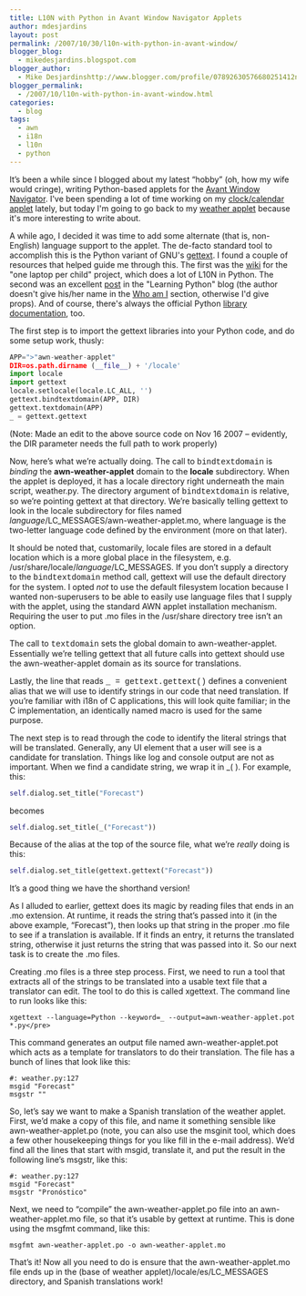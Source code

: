 ```yaml
---
title: L10N with Python in Avant Window Navigator Applets
author: mdesjardins
layout: post
permalink: /2007/10/30/l10n-with-python-in-avant-window/
blogger_blog:
  - mikedesjardins.blogspot.com
blogger_author:
  - Mike Desjardinshttp://www.blogger.com/profile/07892630576680251412noreply@blogger.com
blogger_permalink:
  - /2007/10/l10n-with-python-in-avant-window.html
categories:
  - blog
tags:
  - awn
  - i18n
  - l10n
  - python
---
```

<a onblur="try {parent.deselectBloggerImageGracefully();} catch(e) {}" href="http://www.dragonflymarsh.com/blog/uploaded_images/file-788164.png"><img style="margin: 0pt 0pt 10px 10px; float: right; cursor: pointer;" src="http://www.dragonflymarsh.com/blog/uploaded_images/file-788161.png" alt="" border="0" /></a>It&#8217;s been a while since I blogged about my latest &#8220;hobby&#8221; (oh, how my wife would cringe), writing Python-based applets for the [Avant Window Navigator][1]. I've been spending a lot of time working on my [clock/calendar applet][2] lately, but today I'm 
going to go back to my [weather applet][3] because it's more interesting to write about.

A while ago, I decided it was time to add some alternate (that is, non-English) language 
support to the applet. The de-facto standard tool to accomplish this is the Python variant 
of GNU's [gettext][4]. I found a couple of resources that helped guide me through this. 
The first was the [wiki][5] for the "one laptop per child" project, which does a lot of 
L10N in Python. The second was an excellent [post][6] in the "Learning Python" blog (the author 
doesn't give his/her name in the [Who am I][7] section, otherwise I'd give props). And 
of course, there's always the official Python [library documentation][8], too.

The first step is to import the gettext libraries into your Python code, and do some setup work, thusly:

``` python
APP=">"awn-weather-applet"
DIR=os.path.dirname (__file__) + '/locale'
import locale
import gettext
locale.setlocale(locale.LC_ALL, '')
gettext.bindtextdomain(APP, DIR)
gettext.textdomain(APP)
_ = gettext.gettext
```

(Note: Made an edit to the above source code on Nov 16 2007 &#8211; evidently, the 
DIR parameter needs the full path to work properly)

Now, here&#8217;s what we&#8217;re actually doing. The call to <span style="font-family:courier new;">bindtextdomain</span> is <span style="font-style: italic;">binding</span> the <span style="font-weight: bold;">awn-weather-applet</span> domain to the <span style="font-weight: bold;">locale</span> subdirectory. When the applet is deployed, it has a locale directory right underneath the main script, weather.py. The directory argument of <span style="font-family:courier new;">bindtextdomain</span> is relative, so we&#8217;re pointing gettext at that directory. We&#8217;re basically telling gettext to look in the locale subdirectory for files named <span class="file"><var>language</var>/LC_MESSAGES/<var></var>awn-weather-applet.mo, where language is the two-letter language code defined by the environment (more on that later).

It should be noted that, customarily, locale files are stored in a default location which is a more global place in the filesystem, e.g. /usr/share/locale/<span style="font-style: italic;">language</span>/LC_MESSAGES. If you don&#8217;t supply a directory to the <span style="font-family:courier new;">bindtextdomain</span> method call, gettext will use the default directory for the system. I opted <span style="font-style: italic;">not</span> to use the default filesystem location because I wanted non-superusers to be able to easily use language files that I supply with the applet, using the standard AWN applet installation mechanism. Requiring the user to put .mo files in the /usr/share directory tree isn&#8217;t an option.


The call to <span style="font-family:courier new;">textdomain</span> sets the global domain to awn-weather-applet. Essentially we&#8217;re telling gettext that all future calls into gettext should use the </span><span class="file">awn-weather-applet domain as its source for translations.

Lastly, the line that reads <span style="font-family:courier new;">_ = gettext.gettext()</span> defines a convenient alias that we will use to identify strings in our code that need translation. If you&#8217;re familiar with i18n of C applications, this will look quite familiar; in the C implementation, an identically named macro is used for the same purpose.

The next step is to read through the code to identify the literal strings that will be translated. Generally, any UI element that a user will see is a candidate for translation. Things like log and console output are not as important. When we find a candidate string, we wrap it in _( ). For example, this:

``` python
self.dialog.set_title("Forecast")
```

becomes

``` python  
self.dialog.set_title(_("Forecast"))
```

Because of the alias at the top of the source file, what we&#8217;re <span style="font-style: italic;">really</span> doing is this:
  
``` python
self.dialog.set_title(gettext.gettext("Forecast"))
```
  
It&#8217;s a good thing we have the shorthand version!

As I alluded to earlier, gettext does its magic by reading files that ends in an .mo extension. At runtime, it reads 
the string that&#8217;s passed into it (in the above example, &#8220;Forecast&#8221;), then looks up that string in 
the proper .mo file to see if a translation is available. If it finds an entry, it returns the translated string, 
otherwise it just returns the string that was passed into it. So our next task is to create the .mo files.

Creating .mo files is a three step process. First, we need to run a tool that extracts all of the strings to be translated into a usable text file that a translator can edit. The tool to do this is called xgettext. The command line to run looks like this:

    xgettext --language=Python --keyword=_ --output=awn-weather-applet.pot *.py</pre>
  
This command generates an output file named awn-weather-applet.pot which acts as a template for translators to do their translation. The file has a bunch of lines that look like this:
  
```
#: weather.py:127
msgid "Forecast"
msgstr ""
```
  
So, let&#8217;s say we want to make a Spanish translation of the weather applet. First, we&#8217;d make 
a copy of this file, and name it something sensible like awn-weather-applet.po (note, you can also use 
the msginit tool, which does a few other housekeeping things for you like fill in the e-mail address). 
We&#8217;d find all the lines that start with msgid, translate it, and put the result in the following 
line&#8217;s msgstr, like this:

```
#: weather.py:127
msgid "Forecast"
msgstr "Pronóstico"
```
  
Next, we need to &#8220;compile&#8221; the awn-weather-applet.po file into an awn-weather-applet.mo file, so that it&#8217;s usable by gettext at runtime. This is done using the msgfmt command, like this:
  
    msgfmt awn-weather-applet.po -o awn-weather-applet.mo
  
That&#8217;s it! Now all you need to do is ensure that the awn-weather-applet.mo file ends up in the (base of weather applet)/locale/es/LC_MESSAGES directory, and Spanish translations work!

 [1]: http://wiki.awn-project.org/
 [2]: http://wiki.awn-project.org/index.php?title=Clock/Calendar_Applet
 [3]: http://wiki.awn-project.org/index.php?title=Weather_Applet
 [4]: http://docs.python.org/lib/module-gettext.html
 [5]: http://wiki.laptop.org/go/Python_i18n
 [6]: http://http//www.learningpython.com/2006/12/03/translating-your-pythonpygtk-application/
 [7]: http://www.learningpython.com/who-am-i/
 [8]: http://docs.python.org/lib/node732.html